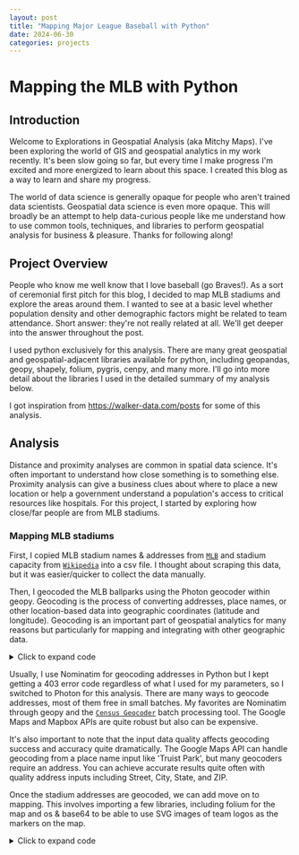 ```yaml
---
layout: post
title: "Mapping Major League Baseball with Python"
date: 2024-06-30
categories: projects
---
```


# Mapping the MLB with Python

## Introduction

Welcome to Explorations in Geospatial Analysis (aka Mitchy Maps). I've been exploring the world of GIS and geospatial analytics in my work recently. It's been slow going so far, but every time I make progress I'm excited and more energized to learn about this space. I created this blog as a way to learn and share my progress.

The world of data science is generally opaque for people who aren't trained data scientists. Geospatial data science is even more opaque. This will broadly be an attempt to help data-curious people like me understand how to use common tools, techniques, and libraries to perform geospatial analysis for business & pleasure. Thanks for following along!

## Project Overview

People who know me well know that I love baseball (go Braves!). As a sort of ceremonial first pitch for this blog, I decided to map MLB stadiums and explore the areas around them. I wanted to see at a basic level whether population density and other demographic factors might be related to team attendance. Short answer: they're not really related at all. We'll get deeper into the answer throughout the post.

I used python exclusively for this analysis. There are many great geospatial and geospatial-adjacent libraries available for python, including geopandas, geopy, shapely, folium, pygris, cenpy, and many more. I'll go into more detail about the libraries I used in the detailed summary of my analysis below. 

I got inspiration from https://walker-data.com/posts for some of this analysis.

## Analysis
Distance and proximity analyses are common in spatial data science. It's often important to understand how close something is to something else. Proximity analysis can give a business clues about where to place a new location or help a government understand a population's access to critical resources like hospitals. For this project, I started by exploring how close/far people are from MLB stadiums.

### Mapping MLB stadiums
First, I copied MLB stadium names & addresses from [`MLB`](#https://www.mlb.com/team) and stadium capacity from [`Wikipedia`](#https://en.wikipedia.org/wiki/List_of_current_Major_League_Baseball_stadiums) into a csv file. I thought about scraping this data, but it was easier/quicker to collect the data manually.

Then, I geocoded the MLB ballparks using the Photon geocoder within geopy. Geocoding is the process of converting addresses, place names, or other location-based data into geographic coordinates (latitude and longitude). Geocoding is an important part of geospatial analytics for many reasons but particularly for mapping and integrating with other geographic data.

<details>
<summary>Click to expand code</summary>

```python
import pandas as pd
from geopy.geocoders import Photon
import time

# Load the CSV file with pandas
csv_file_path = '~/mlb_stadiums.csv'
df = pd.read_csv(csv_file_path)

# Initialize the Photon geocoder
geolocator = Photon(user_agent="geoapiExercises") # User agent name is important to avoid issues

# Function to geocode an address
def geocode_address(address, retries=3):
    try:
        location = geolocator.geocode(address, timeout=10)
        if location:
            return location.latitude, location.longitude
        else:
            return None, None
    except Exception as e:
        if retries > 0:
            time.sleep(1)
            return geocode_address(address, retries - 1)
        else:
            print(f"Error geocoding {address}: {e}")
            return None, None

# Geocode the addresses
latitudes = []
longitudes = []

for index, row in df.iterrows():
    full_address = f"{row['Address']}, {row['City']}, {row['State']} {row['ZIP']}"
    lat, lon = geocode_address(full_address)
    latitudes.append(lat)
    longitudes.append(lon)
    time.sleep(1)  # To prevent hitting the API rate limit

# Add the latitude and longitude to the DataFrame
df['Latitude'] = latitudes
df['Longitude'] = longitudes

# Save the updated DataFrame to a new CSV file
output_csv_file_path = '~/mlb_stadiums_geocoded.csv'
df.to_csv(output_csv_file_path, index=False)

print(f"Geocoded addresses saved to {output_csv_file_path}")
```
</details>

Usually, I use Nominatim for geocoding addresses in Python but I kept getting a 403 error code regardless of what I used for my parameters, so I switched to Photon for this analysis. There are many ways to geocode addresses, most of them free in small batches. My favorites are Nominatim through geopy and the [`Census Geocoder`](#https://www.census.gov/programs-surveys/geography/technical-documentation/complete-technical-documentation/census-geocoder.html) batch processing tool. The Google Maps and Mapbox APIs are quite robust but also can be expensive. 

It's also important to note that the input data quality affects geocoding success and accuracy quite dramatically. The Google Maps API can handle geocoding from a place name input like 'Truist Park', but many geocoders require an address. You can achieve accurate results quite often with quality address inputs including Street, City, State, and ZIP.

Once the stadium addresses are geocoded, we can add move on to mapping. This involves importing a few libraries, including folium for the map and os & base64 to be able to use SVG images of team logos as the markers on the map.

<details>
<summary>Click to expand code</summary>

```python
import folium
import base64
import os

# Initialize the Folium map
folium_map = folium.Map(location=[39.8283, -98.5795], zoom_start=4)  # Centered on the US

# Function to add custom markers with logos
def add_custom_marker(row):
    logo_path = row['Logo']
    if not os.path.isfile(logo_path):
        print(f"File not found: {logo_path}")
        return

    try:
        with open(logo_path, 'rb') as f:
            encoded = base64.b64encode(f.read()).decode()
        html = f"""
        <div style="background-color: transparent; width: 20px; height: 20px;">
            <img src="data:image/svg+xml;base64,{encoded}" style="width: 20px; height: 20px;"/>
        </div>
        """
        icon = folium.DivIcon(html=html)
        popup_html = f"""
        <div style="white-space: nowrap;">
            <strong>{row['Team']}</strong><br>
            {row['Stadium']}<br>
            Capacity: {row['Capacity']}
        </div>
        """
        popup = folium.Popup(popup_html, max_width=300)
        folium.Marker(
            location=[row['Latitude'], row['Longitude']],
            popup=popup,
            icon=icon
        ).add_to(folium_map)
    except Exception as e:
        print(f"Error loading {logo_path}: {e}")

# Add markers to the map
df.apply(add_custom_marker, axis=1)

# Show the map
folium_map
</details>
```

We ended up with a simple map of MLB stadiums (the overlap of some teams is not ideal, but it’s cooler to have the team logos than basic dots in my opinion!).

<iframe src="https://raw.githubusercontent.com/m-r-ham/mitchymaps.github.io/main/projects/mlb-analysis/outputs/mlb_ballparks_map.html" width="100%" height="600px"></iframe>

This is nice, but it doesn't tell us anything. Proximity analysis can help us understand the population's access to MLB stadiums.

### Proximity analysis
MLB stadiums are located in diverse areas of their cities, so I wanted to understand the areas that are near MLB stadiums. To do this, we had to have some locations to compare against the MLB stadiums. I used Census tracts as my geographic areas because they’re small and have a lot of available Census data attached to them. Census tracts are small geographic areas with 1,200-8,000 people. They're great for geospatial & demographic analysis because they're much more comparable to each other in terms of population size than other geographic areas like ZIP codes and counties.

First, we pulled the census tracts in via pygris and used geopandas to load the MLB stadium data we gathered earlier.

<details>
    <summary>Click to expand code</summary>

```python
import geopandas as gpd
import pandas as pd
from pygris import tracts
from shapely.geometry import Point

# List of state FIPS codes excluding Alaska (02) and Hawaii (15)
state_fips_codes = [
    '01', '04', '05', '06', '08', '09', '10', '11', '12', '13', '16', '17', '18', '19', '20', '21', '22', '23', 
    '24', '25', '26', '27', '28', '29', '30', '31', '32', '33', '34', '35', '36', '37', '38', '39', '40', '41', '42', '44', 
    '45', '46', '47', '48', '49', '50', '51', '53', '54', '55', '56'
]

# Initialize an empty GeoDataFrame
all_census_tracts = gpd.GeoDataFrame()

# Loop through each state and pull the census tract data
for fips in state_fips_codes:
    state_tracts = tracts(state=fips, year=2020)
    all_census_tracts = pd.concat([all_census_tracts, state_tracts], ignore_index=True)

# Set the CRS to NAD83 (EPSG:4269), a common CRS for national datasets in the US
all_census_tracts.set_crs(epsg=4269, inplace=True)

# Load the baseball stadiums data
stadium_csv_path = '~/mlb_stadiums_geocoded.csv'
stadiums = pd.read_csv(stadium_csv_path)

# Convert stadium DataFrame to a GeoDataFrame
stadiums['geometry'] = stadiums.apply(lambda row: Point(row['Longitude'], row['Latitude']), axis=1)
stadiums_gdf = gpd.GeoDataFrame(stadiums, geometry='geometry')

# Set the CRS for the stadiums to match the census tracts CRS
stadiums_gdf.set_crs(epsg=4269, inplace=True)

print("Census tracts and stadiums data loaded with CRS set.")
</details>
```

Then, we wanted to find out which MLB stadiums are _near_ each census tract. We don't want to search by state here because some Census tracts, and therefore people, are closest to an MLB stadium outside their state. For example, some Maryland residents are closer to Nationals Park in DC than they are to Camden Yards in Baltimore. To do this, we identified all MLB stadiums within 100 km of the census tracts. We use a sequence of common GIS operations with geopandas to accomplish this. Our steps include:

- Combining the Census tracts into a single shape with the .dissolve() method;
- Drawing a new shape that extends to 100km beyond the border of all tracts with the .buffer() method;
- Using an inner spatial join to retain only the stadiums that fall within the 100km buffer shape (all of them).

<details>
    <summary>Click to expand code</summary>

```python
# Create a buffer around the dissolved census tracts
buffer_distance = 100000  # Distance in meters

# Dissolve all tracts into one geometry and create a buffer
national_buffer = gpd.GeoDataFrame(geometry=all_census_tracts.dissolve().buffer(buffer_distance))

# Spatial join between the stadiums and the buffer to find stadiums within the buffer
stadiums_within_buffer = gpd.sjoin(stadiums_gdf, national_buffer, how="inner", op="within")

print("Buffer created and spatial join completed.")
</details>
```

After running this operation, we can draw a quick plot to show the relationships between Census tracts and MLB stadiums.

<details>
    <summary>Click to expand code</summary>

```python
import matplotlib.pyplot as plt

# Plot the results
fig, ax = plt.subplots(figsize=(10, 8))

# Plot all census tracts in grey
all_census_tracts.plot(ax=ax, color="grey", linewidth=0.1)

# Plot the stadiums within the buffer in red
stadiums_within_buffer.plot(ax=ax, color="red", markersize=5)

ax.set_title('MLB Stadiums within Buffer of Dissolved US Census Tracts')
ax.set_axis_off()
plt.show()
</details>
```

The output looks like this, confirming that we have captured all MLB stadiums for future analysis.

![Map of the Census tracts with MLB stadiums](https://github.com/m-r-ham/mitchymaps.github.io/blob/657ace14fa61eb238d1a5bd3a9c59915aac5b7f8/projects/mlb-analysis/outputs/mlb_stadiums_within_buffer.png)

Now, we have to caclulate the distance from each Census tract to the nearest MLB stadium to get a proximity distribution. Census tracts are geographic areas (polygons), not points, so we have to first identify the "centroid" of each Census tract. We commonly use centroids to calculate distances and understand relationships between complex shapes and points in geospatial analysis. By using centroids, you can easily measure the distance between the center of a polygon and other points (e.g., comparing the distance between the center of a city boundary and specific locations like stores or schools). 

We had to re-project the coordinates to a different Coordinate Reference System (CRS) to enable easy comparison.

<details>
    <summary>Click to expand code</summary>
    
```python
# Reproject to a projected CRS for accurate distance calculations
projected_crs = 2163  # US National Atlas Equal Area
all_census_tracts = all_census_tracts.to_crs(epsg=projected_crs)
stadiums_gdf = stadiums_gdf.to_crs(epsg=projected_crs)
</details>
```

Then, we calculated the centroid of each Census tract, calculated the distance from each centroid to the stadiums to identify the nearest one, added the distance back to the census gdf, and, finally, mapped it!

<details>
    <summary>Click to expand code</summary>
    
```python
# Calculate centroids of census tracts
tract_centroids = all_census_tracts.centroid

# Calculate distances from each tract centroid to the nearest stadium
distances = tract_centroids.apply(lambda g: stadiums_gdf.distance(g).min())

# Add the distance information back to the original census tracts GeoDataFrame
all_census_tracts['distance_to_stadium_miles'] = distances * 0.000621371  # Convert from meters to miles

# Plot the results
fig, ax = plt.subplots(figsize=(10, 8))

# Plot all census tracts color-coded by distance to the nearest stadium
all_census_tracts.plot(column='distance_to_stadium_miles', cmap='magma', legend=True,
                       legend_kwds={'label': "Distance to nearest stadium (miles)",
                                    'orientation': "horizontal"}, ax=ax)

ax.set_title('Travel Distance (miles) to Nearest MLB Stadium')
ax.set_axis_off()
plt.show()
</details>
```

![Map of travel distance to MLB stadiums](https://github.com/m-r-ham/mitchymaps.github.io/blob/657ace14fa61eb238d1a5bd3a9c59915aac5b7f8/projects/mlb-analysis/outputs/travel_distance_to_stadiums.png)

This is super interesting, but not unexpected. There are many areas in the US where people are quite far from an MLB stadium, especially across the great plains and parts of the western US (though this will change once Oakland moves to Sacramento and then Las Vegas). The average distance from a Census tract to an MLB stadium is 128 miles, but a simple histogram shows that most Census tracts are within 100 miles of a stadium.

![Histogram of travel time distribution](https://github.com/m-r-ham/mitchymaps.github.io/blob/657ace14fa61eb238d1a5bd3a9c59915aac5b7f8/projects/mlb-analysis/outputs/travel_time_distribution.png)

We know that in many areas, however, straight-line distances can be misleading. Let's look at drive time in addition to distance to get a better sense of which Census tracts are "close" to MLB stadiums.

### Drive time analysis: Truist Park
We can connect to Mapbox’s navigation services with the routingpy package, an interface to several hosted navigation APIs. This allows us to calculate drive time for our dataset. The Mapbox API has a meaningful free tier, but there are thousands of Census tracts and 30 MLB stadiums, so we would have spent $1,000+ on this analysis had we calculated drive time for every stadium. Therefore, I focused on Truist Park in Atlanta for the remaining analysis.

We start with importing the necessary libraries and connecting to the Mapbox API via routingpy.

<details>
    <summary>Click to expand code</summary>

```python
import geopandas as gpd
import pandas as pd
from pygris import tracts
from shapely.geometry import Point
import matplotlib.pyplot as plt
import seaborn as sns
import os
import time
from routingpy.routers import MapboxOSRM

# Set your Mapbox access token
mapbox_key = 'YOUR_KEY_HERE'
mb = MapboxOSRM(api_key=mapbox_key)

# API usage limits
max_requests_per_minute = 60  # For driving, walking, and cycling profiles
max_requests_per_day = 100000  # Standard daily limit for free tier
</details>
```

Then, we followed the same steps as above to gather Census tracts, dissolve them into a single shape, and merge them with the stadium data. This time, however, we only collected Census data for GA (FIPS code '13'). After we have the data loaded and prepared, we can generate a list of coordinate pairs to feed to Mapbox. We ultimately calculated 2,300 'elements', the output of the [Mapbox Matrix API](#https://docs.mapbox.com/api/navigation/matrix/). This was almost 25% of our monthly free limit, so it's a good thing we focused on 1 state instead of all 50.

<details>
    <summary>Click to expand code</summary>

```python
# Function to convert points to coordinates
def points_to_coords(input_gdf):
    geom = input_gdf.to_crs(epsg=4326).geometry
    return [[g.x, g.y] for g in geom]

# Generate list of coordinates
tract_coords = points_to_coords(gpd.GeoDataFrame(geometry=tract_centroids))
stadium_coords = points_to_coords(stadiums_within_buffer)

# Split the tract coordinates into chunks to meet the API limits
split_size = 10  # Ensure we stay within the 25 coordinate limit per request
chunks = [tract_coords[x:x + split_size] for x in range(0, len(tract_coords), split_size)]

times_list = []
total_requests = 0

for chunk in chunks:
    all_coords = chunk + stadium_coords

    # Find the indices of origin and destination
    origin_ix = list(range(len(chunk)))
    stadium_ix = list(range(len(chunk), len(all_coords)))

    # Check API limits
    if total_requests >= max_requests_per_day:
        print("Reached the daily API limit. Stopping requests.")
        break

    # Implement rate limiting
    if total_requests % max_requests_per_minute == 0 and total_requests != 0:
        print("Reached the per-minute API limit. Pausing for 60 seconds.")
        time.sleep(60)

    # Run the travel-time matrix
    matrix_result = mb.matrix(
        locations=all_coords,
        profile='driving',
        sources=origin_ix,
        destinations=stadium_ix
    )

    # Increment request count
    total_requests += 1

    # Extract durations from the result
    times = matrix_result.durations

    # Convert the result to a DataFrame
    times_df = pd.DataFrame(times)

    times_list.append(times_df)

all_times = pd.concat(times_list, ignore_index=True)
</details>
```

Now we have the data we need on drive times to do some meaningful analysis and visualization. We start by calculating the minimum travel time in minutes to the nearest stadium (which will be Truist Park in all cases). Then, we plot the results! 

<details>
    <summary>Click to expand code</summary>

```python
# Calculate minimum travel time (in minutes) to the nearest stadium
min_times = all_times.min(axis="columns") / 60

# Add the minimum travel time to the census tracts GeoDataFrame
ga_tracts_within_buffer['time'] = min_times

# Plot the results
fig, ax = plt.subplots(figsize=(8, 10))

ga_tracts_within_buffer.plot(column="time", legend=True, cmap="magma", 
                             legend_kwds={"location": "top", "shrink": 0.5}, ax=ax, aspect=1)

# Adjust the title with padding
plt.title("Travel time (minutes) to nearest MLB Stadium", pad=75, fontsize=14)

# Remove axis
ax.set_axis_off()

# Annotate the plot with more padding and better positioning
ax.annotate('Census tracts in Georgia and surrounding areas\nData sources: US Census Bureau, MLB, Mapbox', 
            xy=(0.25, 0.05), xycoords='figure fraction',
            fontsize=10, ha='center', va='center')

# Adjust the aspect ratio to ensure the plot is not skewed
ax.set_aspect('equal')

# Set axis limits to ensure the state fits well within the plot area
minx, miny, maxx, maxy = ga_tracts_within_buffer.total_bounds
ax.set_xlim(minx, maxx)
ax.set_ylim(miny, maxy)

plt.show()
</details>
```

The map is not surprising at all. Areas far away from Truist Park are far in terms of distance and drive time. Truist Park is located in Metro Atlanta, so the Atlanta area has the easiest access to the stadium. There are no stadiums in north Florida or in TN/SC, so people in N/S Georgia do not have access to another nearby stadium.

![Map of GA Census tract travel times to Truist Park](https://github.com/m-r-ham/mitchymaps.github.io/blob/657ace14fa61eb238d1a5bd3a9c59915aac5b7f8/projects/mlb-analysis/outputs/travel_time_to_truist.png)

### Travel time isochrones
Isochrones are a really interesting way to show layers of proximity and travel time from a given point. An isochrone is a line or area on a map that represents all points that can be reached within a certain time or distance from a given location. Isochrones are commonly used in transportation planning, logistics, and urban planning to visualize accessibility and travel times.

We can use isochrones to explore the immediate areas around Truist Park in more detail. We'll use the Mapbox API via routingpy again to generate an isochrone. We'll reload the stadiums data into a new dataframe, then call the Mapbox API to generate the isochrones, and map the results.

<details>
    <summary>Click to expand code</summary>

```python
import geopandas as gpd
import pandas as pd
from shapely.geometry import Polygon
from routingpy.routers import MapboxOSRM
import numpy as np

# Load the baseball stadiums data
stadium_csv_path = '/~/mlb_stadiums_geocoded.csv'
stadiums = pd.read_csv(stadium_csv_path)

# Filter for Truist Park
truist_park = stadiums[stadiums['Stadium'] == 'Truist Park']

# Convert to GeoDataFrame
truist_park = truist_park.copy()  # Make a copy to avoid SettingWithCopyWarning
truist_park['geometry'] = truist_park.apply(lambda row: Point(row['Longitude'], row['Latitude']), axis=1)
truist_park_gdf = gpd.GeoDataFrame(truist_park, geometry='geometry', crs="EPSG:4326")

def mb_isochrone(gdf, time=[5, 10, 15], profile="driving"):
    # Grab X and Y values in 4326
    gdf['LON_VALUE'] = gdf.to_crs(4326).geometry.x
    gdf['LAT_VALUE'] = gdf.to_crs(4326).geometry.y

    coordinates = gdf[['LON_VALUE', 'LAT_VALUE']].values.tolist()

    # Build a list of shapes
    isochrone_shapes = []

    if type(time) is not list:
        time = [time]

    # Use minutes as input, but the API requires seconds
    time_seconds = [60 * x for x in time]

    # Given the way that routingpy works, we need to iterate through the list of 
    # coordinate pairs, then iterate through the object returned and extract the 
    # isochrone geometries.  
    for c in coordinates:
        iso_request = mb.isochrones(locations=c, profile=profile,
                                    intervals=time_seconds, polygons="true")

        for i in iso_request:
            iso_geom = Polygon(i.geometry[0])
            isochrone_shapes.append(iso_geom)

    # Here, we re-build the dataset but with isochrone geometries
    df_values = gdf.drop(columns=['geometry', 'LON_VALUE', 'LAT_VALUE'])

    time_col = time * len(df_values)

    # We'll need to repeat the dataframe to account for multiple time intervals
    df_values_rep = pd.DataFrame(np.repeat(df_values.values, len(time_seconds), axis=0))
    df_values_rep.columns = df_values.columns

    isochrone_gdf = gpd.GeoDataFrame(
        data=df_values_rep,
        geometry=isochrone_shapes,
        crs=4326
    )

    isochrone_gdf['time'] = time_col

    # We are sorting the dataframe in descending order of time to improve visualization
    # (the smallest isochrones should go on top, which means they are plotted last)
    isochrone_gdf = isochrone_gdf.sort_values('time', ascending=False)

    return isochrone_gdf
</details>
```

We'll generate an isochrone with layers for drive time of 15, 30, 45, and 60 minutes and produce the map with folium.

<details>
    <summary>Click to expand code</summary>

```python
# Generate isochrones for Truist Park
truist_isos = mb_isochrone(truist_park_gdf, time=[15, 30, 45, 60], profile="driving-traffic")

# Visualize the isochrones
truist_isos.explore(column="time")

import folium
from folium import features

# Initialize the Folium map
m = folium.Map(location=[truist_park_gdf.geometry.y.mean(), truist_park_gdf.geometry.x.mean()], zoom_start=12)

# Function to add isochrones to Folium map
def add_isochrones_to_map(isochrones, folium_map):
    color_map = {15: 'green', 30: 'yellow', 45: 'orange', 60: 'red'}

    for idx, row in isochrones.iterrows():
        color = color_map[row['time']]
        folium.GeoJson(row['geometry'].__geo_interface__, style_function=lambda x, color=color: {'color': color}).add_to(folium_map)

# Add isochrones to the map
add_isochrones_to_map(truist_isos, m)

# Add a custom marker for Truist Park
braves_logo = '~/Braves.png'  
for idx, row in truist_park_gdf.iterrows():
    icon = folium.CustomIcon(braves_logo, icon_size=(20, 20))  # Adjust the icon size as needed
    folium.Marker([row['Latitude'], row['Longitude']], popup=row['Stadium'], icon=icon).add_to(m)

# Display the map
m
</details>
```

The results are fascinating! Once we stop using straight-line distance calculations, we can start to see how road networks and other factors affect drive time to the stadiums. The isochrones are complex polygons and demonstrate that a relatively small portion of GA's population is within 60 minutes driving from Truist Park.

<iframe src="[https://m-r-ham.github.io/mitchymaps.github.io/projects/mlb-analysis/outputs/truist_park_isochrones.html](https://github.com/m-r-ham/mitchymaps.github.io/blob/1fba5e31935db54a9c079aa46dfbd8ab44719eb2/projects/mlb-analysis/outputs/truist_park_isochrones.html)" width="100%" height="600px"></iframe>

### Adding demographic data
We can use pygris get_census to pull Census demographic data into this analysis of the areas around Truist Park. 

<details>
    <summary>Click to expand code</summary>

```python
from pygris.data import get_census
import pandas as pd

# Define the variables to fetch
variables = [
    "B01003_001E",  # Total Population
    "B19013_001E",  # Median Household Income
    "B25077_001E",  # Median Home Value
    "B02001_002E",  # White Population
    "B02001_003E",  # Black Population
    "B02001_004E",  # American Indian and Alaska Native Population
    "B02001_005E",  # Asian Population
    "B02001_006E",  # Native Hawaiian and Other Pacific Islander Population
    "B02001_007E",  # Some Other Race Population
    "B02001_008E"   # Two or More Races Population
]

# Fetch census data for the required variables
census_data = get_census(
    dataset='acs/acs5',
    variables=variables,
    year=2021,
    params={
        "for": "tract:*",
        "in": f"state:{state_fips}"
    },
    guess_dtypes=True,
    return_geoid=True
)

# Convert to DataFrame
census_df = pd.DataFrame(census_data)
</details>
```

This will allow us to see how proximity and population metrics like density, income, and race are related (or not). We'll analyze these demographic dimensions within the 60-minute isochrone around Truist Park for easy comparison. If you know Atlanta, the following maps will not surprise you.

<div style="display: flex; flex-wrap: wrap; gap: 10px;">

  <div style="flex: 1 1 calc(50% - 10px);">
    <img src="https://github.com/m-r-ham/mitchymaps.github.io/blob/657ace14fa61eb238d1a5bd3a9c59915aac5b7f8/projects/mlb-analysis/outputs/population_density-3.png" alt="Population within 60 mins of Truist Park" style="width: 100%; height: auto;">
    <p>Population within 60 mins of Truist Park</p>
  </div>

  <div style="flex: 1 1 calc(50% - 10px);">
    <img src="https://github.com/m-r-ham/mitchymaps.github.io/blob/657ace14fa61eb238d1a5bd3a9c59915aac5b7f8/projects/mlb-analysis/outputs/median_household_income-3.png" alt="Median household income within 60 mins of Truist Park" style="width: 100%; height: auto;">
    <p>Median household income within 60 mins of Truist Park</p>
  </div>

  <div style="flex: 1 1 calc(50% - 10px);">
    <img src="https://github.com/m-r-ham/mitchymaps.github.io/blob/657ace14fa61eb238d1a5bd3a9c59915aac5b7f8/projects/mlb-analysis/outputs/black_population-3.png" alt="Black population within 60 mins of Truist Park" style="width: 100%; height: auto;">
    <p>Black population within 60 mins of Truist Park</p>
  </div>

  <div style="flex: 1 1 calc(50% - 10px);">
    <img src="https://github.com/m-r-ham/mitchymaps.github.io/blob/657ace14fa61eb238d1a5bd3a9c59915aac5b7f8/projects/mlb-analysis/outputs/white_population-3.png" alt="White population within 60 mins of Truist Park" style="width: 100%; height: auto;">
    <p>White population within 60 mins of Truist Park</p>
  </div>

</div>

Here's how I created these maps using matplotlib.pyplot. 

<details>
    <summary>Click to expand code</summary>

```python
# Plot Population Density
fig, ax = plt.subplots(figsize=(10, 6))
tracts_with_census_data.plot(column='B01003_001E', cmap='viridis', legend=True, ax=ax)
ax.plot(truist_park_location.x, truist_park_location.y, marker='o', color='red', markersize=10, label='Truist Park')
plt.title('Population Density within 60-min Isochrone of Truist Park')
plt.legend(loc='upper right')
plt.show()
</details>
```

### Demographics and attendance
Unfortunately, I forgot to create a population _density_ variable before making those maps of Truist Park... so we're left with pure population numbers in the "density" visualization above. So I figured why not analyze population density around each MLB ballpark?

I used similar code to the above to pull in the Census tracts, MLB stadiums, and Census demographic data within 20 miles of each MLB stadium (for consistency). I mapped each area using a logarithmic scale to account for the dramatic differences in population within the tracts (e.g., Kansas City vs. New York City).

<div style="display: flex; flex-wrap: wrap; gap: 10px;">

  <div style="flex: 1;">
    <img src="https://github.com/m-r-ham/mitchymaps.github.io/blob/657ace14fa61eb238d1a5bd3a9c59915aac5b7f8/projects/mlb-analysis/outputs/logarithmic_population_density_New_York_Yankees.png" alt="Population density around Yankee Stadium" style="width: 100%; height: auto;">
    <p style="text-align: center;">Population density around Yankee Stadium</p>
  </div>

  <div style="flex: 1;">
    <img src="https://github.com/m-r-ham/mitchymaps.github.io/blob/657ace14fa61eb238d1a5bd3a9c59915aac5b7f8/projects/mlb-analysis/outputs/logarithmic_population_density_Kansas_City_Royals.png" alt="Population density around Kansas City Royals" style="width: 100%; height: auto;">
    <p style="text-align: center;">Population density around Kauffman Stadium</p>
  </div>

</div>

Yankee Stadium is squarely within NYC in a densely populated area of the Bronx. Kauffman Stadium is a good bit outside of Kansas City, which already has a much lower population than NYC. The population density near the stadiums therefore differs dramaticaly.

### Correlation between demographics and attendance
My final question for this analysis was, "Is attendance correlated with population dynamics like density and household income?" To analyze this, I created a simple regression model.

I started with team attendance. The top 5 teams last year by average attendance per game were: 

1. Los Angeles Dodgers: 47,371 
2. San Diego Padres: 40,390
3. New York Yankees: 40,358
4. St. Louis Cardinals: 40,013
5. Atlanta Braves: 39,401

Interestingly, the area around Busch Stadium in St. Louis has the 3rd lowest population density and 3rd lowest median income out of all 30 MLB teams. That didn't stop them from making it into the top 5 in attendance per game last year (even though they also sucked). There are obviously other factors at play, such as strength of the fandom and baseball culture in the city, ease of transportation and parking, cost, capacity, schedule, and many others.

Even with this data in hand, I still wanted to see the results of the regression.

<details>
    <summary>Click to expand code</summary>

```python
import pandas as pd
import seaborn as sns
import matplotlib.pyplot as plt
import statsmodels.api as sm
from sklearn.linear_model import LinearRegression

# Ensure all data is numeric
numeric_cols = ['population_density', 'avg_median_income', 'AttendancePerGame_2023']
stadium_data_numeric = stadium_data[numeric_cols].apply(pd.to_numeric, errors='coerce')

# Drop rows with NaN values
stadium_data_numeric = stadium_data_numeric.dropna()

# Calculate correlations
correlations = stadium_data_numeric.corr()
print("Correlations with Attendance:")
print(correlations['AttendancePerGame_2023'])

# Single Variable Linear Regression
X_density = stadium_data_numeric[['population_density']]
y = stadium_data_numeric['AttendancePerGame_2023']
X_income = stadium_data_numeric[['avg_median_income']]

model_density = sm.OLS(y, sm.add_constant(X_density)).fit()
model_income = sm.OLS(y, sm.add_constant(X_income)).fit()

print("\nLinear Regression Model: Population Density")
print(model_density.summary())
print("\nLinear Regression Model: Average Median Income")
print(model_income.summary())

# Multiple Regression Analysis
X = stadium_data_numeric[['population_density', 'avg_median_income']]
model = sm.OLS(y, sm.add_constant(X)).fit()

print("\nMultiple Regression Model")
print(model.summary())

# Visualize relationships
fig, axes = plt.subplots(1, 2, figsize=(12, 6))

sns.scatterplot(data=stadium_data_numeric, x='population_density', y='AttendancePerGame_2023', ax=axes[0])
axes[0].set_xlabel('Population Density')
axes[0].set_ylabel('Attendance Per Game (2023)')
axes[0].set_title('Population Density vs Attendance')
sns.regplot(data=stadium_data_numeric, x='population_density', y='AttendancePerGame_2023', ax=axes[0], scatter=False, color='red')

sns.scatterplot(data=stadium_data_numeric, x='avg_median_income', y='AttendancePerGame_2023', ax=axes[1])
axes[1].set_xlabel('Average Median Income')
axes[1].set_ylabel('Attendance Per Game (2023)')
axes[1].set_title('Income vs Attendance')
sns.regplot(data=stadium_data_numeric, x='avg_median_income', y='AttendancePerGame_2023', ax=axes[1], scatter=False, color='red')

plt.tight_layout()
plt.savefig('mlb_attendance_correlations.png', dpi=300, bbox_inches='tight')
plt.show()

# Print summary statistics
print("\nSummary Statistics:")
print(stadium_data_numeric.describe())
</details>
```

The results? With this simple analysis, there was almost 0 correlation between household income and population density around stadiums with attendance. 

![Plot of correlation between demographic factors and MLB attendance](https://github.com/m-r-ham/mitchymaps.github.io/blob/657ace14fa61eb238d1a5bd3a9c59915aac5b7f8/projects/mlb-analysis/outputs/mlb_attendance_correlations copy.png)

The R^2 value for both regressions was under 0.1, indicating very low correlation. As I mentioned, there are clearly many other factors influencing attendance. Maybe I'll create a more robust model another time!

Thanks for following along with my first public analysis/post! I'll be exploring other interesting topics in the weeks and months to come. 
